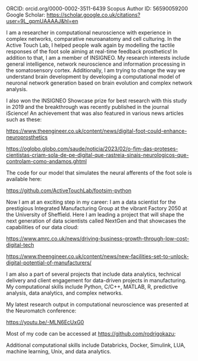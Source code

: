 ORCID: orcid.org/0000-0002-3511-6439
Scopus Author ID: 56590059200 
Google Scholar: https://scholar.google.co.uk/citations?user=9L_gpmUAAAAJ&hl=en

I am a researcher in computational neuroscience with experience in complex networks, comparative neuroanatomy and cell culturing. In the Active Touch Lab, I helped people walk again by modelling the tactile responses of the foot sole aiming at real-time feedback prosthetics! In addition to that, I am a member of INSIGNEO. My research interests include general intelligence, network neuroscience and information processing in the somatosensory cortex. Additionally, I am trying to change the way we understand brain development by developing a computational model of neuronal network generation based on brain evolution and complex network analysis.

I also won the INSIGNEO Showcase prize for best research with this study in 2019 and the breakthrough was recently published in the journal iScience! An achievement that was also featured in various news articles such as these: 

https://www.theengineer.co.uk/content/news/digital-foot-could-enhance-neuroprosthetics

https://oglobo.globo.com/saude/noticia/2023/02/o-fim-das-proteses-cientistas-criam-sola-de-pe-digital-que-rastreia-sinais-neurologicos-que-controlam-como-andamos.ghtml

The code for our model that simulates the neural afferents of the foot sole is available here: 

https://github.com/ActiveTouchLab/footsim-python

Now I am at an exciting step in my career: I am a data scientist for the prestigious Integrated Manufacturing Group at the vibrant Factory 2050 at the University of Sheffield. Here I am leading a project that will shape the next generation of data scientists called NextGen and that showcases the capabilities of our data cloud: 

https://www.amrc.co.uk/news/driving-business-growth-through-low-cost-digital-tech

https://www.theengineer.co.uk/content/news/new-facilities-set-to-unlock-digital-potential-of-manufacturers/

I am also a part of several projects that include data analytics, technical delivery and client engagement for data-driven projects in manufacturing. My computational skills include Python, C/C++, MATLAB, R, predictive analysis, data analytics, and complex networks. 

My latest research output in computational neuroscience was presented at the Neuromatch conference: 

https://youtu.be/-MLN6EcUxG0

Most of my code can be accessed at https://github.com/rodrigokazu; 

Additional computational skills include Databricks, Docker, Simulink, LUA, machine learning, Unix, and data analytics.
